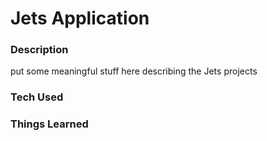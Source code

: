 # Jets Application

### Description
put some meaningful stuff here describing the Jets projects

### Tech Used

### Things Learned
